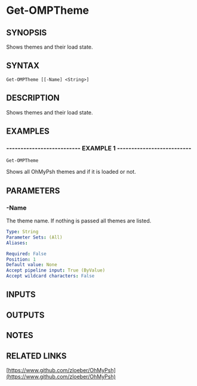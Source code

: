 ﻿---
external help file: OhMyPsh-help.xml
online version: https://www.github.com/zloeber/OhMyPsh
schema: 2.0.0
---

# Get-OMPTheme

## SYNOPSIS
Shows themes and their load state.

## SYNTAX

```
Get-OMPTheme [[-Name] <String>]
```

## DESCRIPTION
Shows themes and their load state.

## EXAMPLES

### -------------------------- EXAMPLE 1 --------------------------
```
Get-OMPTheme
```

Shows all OhMyPsh themes and if it is loaded or not.

## PARAMETERS

### -Name
The theme name.
If nothing is passed all themes are listed.

```yaml
Type: String
Parameter Sets: (All)
Aliases: 

Required: False
Position: 1
Default value: None
Accept pipeline input: True (ByValue)
Accept wildcard characters: False
```

## INPUTS

## OUTPUTS

## NOTES

## RELATED LINKS

[https://www.github.com/zloeber/OhMyPsh](https://www.github.com/zloeber/OhMyPsh)

